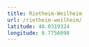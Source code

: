 ```yaml
---
title: Rietheim-Weilheim
url: /rietheim-weilheim/
latitude: 48.0319324
longitude: 8.7756098
---
```


